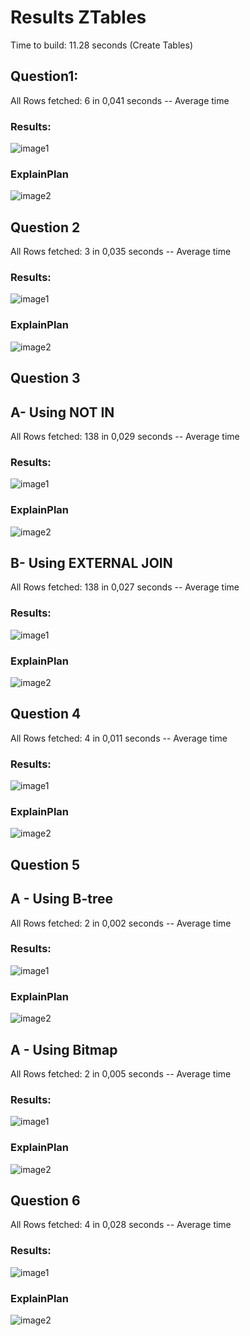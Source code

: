 # Results ZTables

Time to build: 11.28 seconds (Create Tables)

## Question1:

All Rows fetched: 6 in 0,041 seconds -- Average time

### Results:
![image1](images/ResultsXQuestion1.png)

### ExplainPlan

![image2](images/ExplainPlanZQuestion1.png)

## Question 2 

All Rows fetched: 3 in 0,035 seconds -- Average time

### Results:
![image1](images/ResultsXQuestion2.png)

### ExplainPlan

![image2](images/ExplainPlanZQuestion2.png)

## Question 3 

## A- Using NOT IN
All Rows fetched: 138 in 0,029 seconds -- Average time

### Results:
![image1](images/ResultsXQuestion3a.png)

### ExplainPlan

![image2](images/ExplainPlanZQuestion3a.png)

## B- Using EXTERNAL JOIN
All Rows fetched: 138 in 0,027 seconds -- Average time

### Results:
![image1](images/ResultsXQuestion3b.png)

### ExplainPlan

![image2](images/ExplainPlanZQuestion3b.png)

## Question 4 

All Rows fetched: 4 in 0,011 seconds -- Average time

### Results:
![image1](images/ResultsXQuestion4.png)

### ExplainPlan

![image2](images/ExplainPlanZQuestion4.png)


## Question 5

## A - Using B-tree


All Rows fetched: 2 in 0,002 seconds -- Average time

### Results:
![image1](images/ResultsZQuestion5a.png)

### ExplainPlan

![image2](images/ExplainPlanZQuestion5a.png)

## A - Using Bitmap


All Rows fetched: 2 in 0,005 seconds -- Average time

### Results:
![image1](images/ResultsZQuestion5a.png)

### ExplainPlan

![image2](images/ExplainPlanZQuestion5a.png)

## Question 6 

All Rows fetched: 4 in 0,028 seconds -- Average time

### Results:
![image1](images/ResultsXQuestion6.png)

### ExplainPlan

![image2](images/ExplainPlanZQuestion6.png)